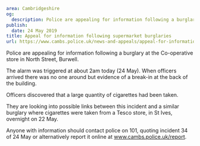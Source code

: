 ```yaml
area: Cambridgeshire
og:
  description: Police are appealing for information following a burglary at the Co-operative store in North Street, Burwell.
publish:
  date: 24 May 2019
title: Appeal for information following supermarket burglaries
url: https://www.cambs.police.uk/news-and-appeals/appeal-for-information-following-burglary
```

Police are appealing for information following a burglary at the Co-operative store in North Street, Burwell.

The alarm was triggered at about 2am today (24 May). When officers arrived there was no one around but evidence of a break-in at the back of the building.

Officers discovered that a large quantity of cigarettes had been taken.

They are looking into possible links between this incident and a similar burglary where cigarettes were taken from a Tesco store, in St Ives, overnight on 22 May.

Anyone with information should contact police on 101, quoting incident 34 of 24 May or alternatively report it online at www.cambs.police.uk/report.
